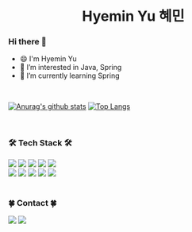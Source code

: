 <div align=center><h1>Hyemin Yu 혜민</h1></div>

### Hi there 👋
- 😄 I'm Hyemin Yu
- 👀 I’m interested in Java, Spring
- 🌱 I’m currently learning Spring

<br>

[![Anurag's github stats](https://github-readme-stats.vercel.app/api?username=hyemco&theme=merko)](https://github.com/anuraghazra/github-readme-stats)
[![Top Langs](https://github-readme-stats.vercel.app/api/top-langs/?username=hyemco&layout=compact&theme=merko)](https://github.com/anuraghazra/github-readme-stats)
</div>

<br>

### 🛠 Tech Stack 🛠

<div>
  <img src="https://img.shields.io/badge/Python-3776AB?style=for-the-badge&logo=Python&logoColor=white"/>
  <img src="https://img.shields.io/badge/Java-007396?style=for-the-badge&logo=Java&logoColor=white"/>
  <img src="https://img.shields.io/badge/HTML-E34F26?style=for-the-badge&logo=HTML5&logoColor=white"/>
  <img src="https://img.shields.io/badge/CSS-1572B6?style=for-the-badge&logo=CSS3&logoColor=white"/>
  <img src="https://img.shields.io/badge/JavaScript-F7DF1E?style=for-the-badge&logo=JavaScript&logoColor=white"/>
  <br>
  <img src="https://img.shields.io/badge/SpringBoot-6DB33F?style=for-the-badge&logo=Spring&logoColor=white"/>
  <img src="https://img.shields.io/badge/aws-333664?style=for-the-badge&logo=amazon-aws&logoColor=white"/>
  <img src="https://img.shields.io/badge/Flask-000000?style=for-the-badge&logo=Flask&logoColor=white"/>
  <img src="https://img.shields.io/badge/Git-F05032?style=for-the-badge&logo=Git&logoColor=white"/>
  <img src="https://img.shields.io/badge/GitHub-181717?style=for-the-badge&logo=GitHub&logoColor=white"/>
</div>
<br>

### 🍀 Contact 🍀

<div>
  
<a href="https://velog.io/@hyemco"><img src="https://img.shields.io/badge/Tech%20Blog-11B48A?style=flat-square&logo=Vimeo&logoColor=white&link=https://velog.io/hyemco"/></a>
<a href="mailto:hyemco@gmail.com"><img src="https://img.shields.io/badge/Gmail-d14836?style=flat-square&logo=Gmail&logoColor=white&link=hyemco@gmail.com"/></a>

<!-- **hyemco/hyemco** is a ✨ _special_ ✨ repository because its `README.md` (this file) appears on your GitHub profile.

Here are some ideas to get you started:

- 🔭 I’m currently working on ...
- 🌱 I’m currently learning ...
- 👯 I’m looking to collaborate on ...
- 🤔 I’m looking for help with ...
- 💬 Ask me about ...
- 📫 How to reach me: ...
- 😄 Pronouns: ...
- ⚡ Fun fact: ... -->
